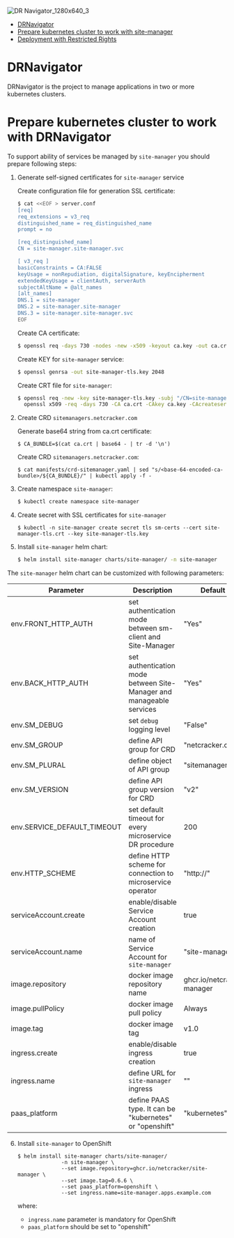 ![DR Navigator_1280х640_3](https://user-images.githubusercontent.com/5212888/162979551-96cf5038-2015-4b45-9e02-94ed1a8cbd3f.png)

<!-- MarkdownTOC autolink="true" bracket="round" depth="3" -->
- [DRNavigator](#)
- [Prepare kubernetes cluster to work with site-manager](#prepare-kubernetes-cluster-to-work-with-site-manager)
- [Deployment with Restricted Rights](#deployment-with-restricted-rights)

<!-- /MarkdownTOC -->

# DRNavigator

DRNavigator is the project to manage applications in two or more kubernetes clusters.

# Prepare kubernetes cluster to work with DRNavigator

To support ability of services be managed by `site-manager` you should prepare following steps:

1. Generate self-signed certificates for `site-manager` service

    Create configuration file for generation SSL certificate:

    ```bash
    $ cat <<EOF > server.conf 
    [req]
    req_extensions = v3_req
    distinguished_name = req_distinguished_name
    prompt = no

    [req_distinguished_name]
    CN = site-manager.site-manager.svc

    [ v3_req ]
    basicConstraints = CA:FALSE
    keyUsage = nonRepudiation, digitalSignature, keyEncipherment
    extendedKeyUsage = clientAuth, serverAuth
    subjectAltName = @alt_names
    [alt_names]
    DNS.1 = site-manager
    DNS.2 = site-manager.site-manager
    DNS.3 = site-manager.site-manager.svc
    EOF
    ```

    Create CA certificate:

    ```bash
    $ openssl req -days 730 -nodes -new -x509 -keyout ca.key -out ca.crt -subj "/CN=SM service"
    ```

    Create KEY for `site-manager` service:

    ```bash
    $ openssl genrsa -out site-manager-tls.key 2048
    ```

    Create CRT file for `site-manager`:

    ```bash
    $ openssl req -new -key site-manager-tls.key -subj "/CN=site-manager.site-manager.svc" -config server.conf | \
      openssl x509 -req -days 730 -CA ca.crt -CAkey ca.key -CAcreateserial -out site-manager-tls.crt -extensions v3_req -extfile server.conf
    ```

2. Create CRD `sitemanagers.netcracker.com`

    Generate base64 string from ca.crt certificate:

    ```
    $ CA_BUNDLE=$(cat ca.crt | base64 - | tr -d '\n')
    ```

    Create CRD `sitemanagers.netcracker.com`:

    ```
    $ cat manifests/crd-sitemanager.yaml | sed "s/<base-64-encoded-ca-bundle>/${CA_BUNDLE}/" | kubectl apply -f -
    ```

3. Create namespace `site-manager`:

    ```bash
    $ kubectl create namespace site-manager
    ```

4. Create secret with SSL certificates for `site-manager`

    ```
    $ kubectl -n site-manager create secret tls sm-certs --cert site-manager-tls.crt --key site-manager-tls.key
    ```

5. Install `site-manager` helm chart:

    ```bash
    $ helm install site-manager charts/site-manager/ -n site-manager
    ```

The `site-manager` helm chart can be customized with following parameters:

| Parameter                   | Description                                                           | Default value                   |
|-----------------------------|-----------------------------------------------------------------------|---------------------------------|
| env.FRONT_HTTP_AUTH         | set authentication mode between sm-client and Site-Manager            | "Yes"                           |
| env.BACK_HTTP_AUTH          | set authentication mode between Site-Manager and manageable services  | "Yes"                           |
| env.SM_DEBUG                | set `debug` logging level                                             | "False"                         |
| env.SM_GROUP                | define API group for CRD                                              | "netcracker.com"                |
| env.SM_PLURAL               | define object of API group                                            | "sitemanagers"                  |
| env.SM_VERSION              | define API group version for CRD                                      | "v2"                            |
| env.SERVICE_DEFAULT_TIMEOUT | set default timeout for every microservice DR procedure               | 200                             |
| env.HTTP_SCHEME             | define HTTP scheme for connection to microservice operator            | "http://"                       |
| serviceAccount.create       | enable/disable Service Account creation                               | true                            |
| serviceAccount.name         | name of Service Account for `site-manager`                            | "site-manager-sa"               |
| image.repository            | docker image repository name                                          | ghcr.io/netcracker/site-manager |
| image.pullPolicy            | docker image pull policy                                              | Always                          |
| image.tag                   | docker image tag                                                      | v1.0                            |
| ingress.create              | enable/disable ingress creation                                       | true                            |
| ingress.name                | define URL for `site-manager` ingress                                 | ""                              |
| paas_platform               | define PAAS type. It can be "kubernetes" or "openshift"               | "kubernetes"                    |

6. Install `site-manager` to OpenShift

    ```
    $ helm install site-manager charts/site-manager/
                  -n site-manager \
                  --set image.repository=ghcr.io/netcracker/site-manager \
                  --set image.tag=0.6.6 \
                  --set paas_platform=openshift \
                  --set ingress.name=site-manager.apps.example.com
    ```

    where:
      - `ingress.name` parameter is mandatory for OpenShift
      - `paas_platform` should be set to "openshift"
